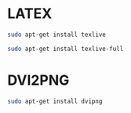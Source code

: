 

# LATEX
```bash
sudo apt-get install texlive
```
```bash
sudo apt-get install texlive-full
```

# DVI2PNG

```bash
sudo apt-get install dvipng
```
